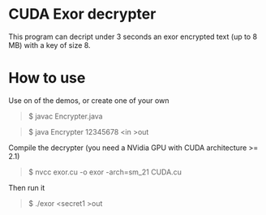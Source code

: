 CUDA Exor decrypter
============

This program can decript under 3 seconds an exor encrypted text (up to 8 MB) with a key of size 8.


How to use
============

Use on of the demos, or create one of your own

>$ javac Encrypter.java

>$ java Encrypter 12345678 &lt;in &gt;out

Compile the decrypter (you need a NVidia GPU with CUDA architecture >= 2.1)

>$ nvcc exor.cu -o exor -arch=sm_21 CUDA.cu

Then run it

>$ ./exor &lt;secret1 &gt;out
